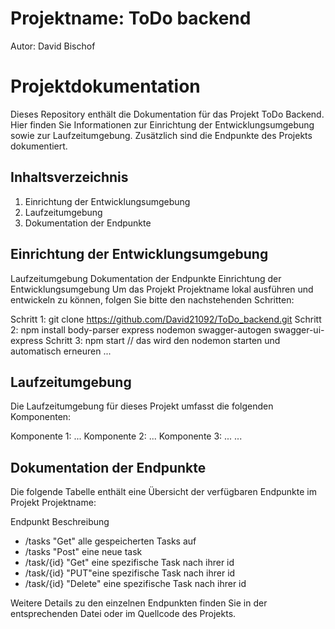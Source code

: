 # Projektname: ToDo backend
 Autor: David Bischof

# Projektdokumentation
Dieses Repository enthält die Dokumentation für das Projekt ToDo Backend. Hier finden Sie Informationen zur Einrichtung der Entwicklungsumgebung sowie zur Laufzeitumgebung. Zusätzlich sind die Endpunkte des Projekts dokumentiert.

## Inhaltsverzeichnis
1. Einrichtung der Entwicklungsumgebung
2. Laufzeitumgebung
3. Dokumentation der Endpunkte
## Einrichtung der Entwicklungsumgebung
Laufzeitumgebung
Dokumentation der Endpunkte
Einrichtung der Entwicklungsumgebung
Um das Projekt Projektname lokal ausführen und entwickeln zu können, folgen Sie bitte den nachstehenden Schritten:

Schritt 1: git clone https://github.com/David21092/ToDo_backend.git
Schritt 2: npm install body-parser express nodemon swagger-autogen swagger-ui-express 
Schritt 3: npm start // das wird den nodemon starten und automatisch erneuren
...
## Laufzeitumgebung
Die Laufzeitumgebung für dieses Projekt umfasst die folgenden Komponenten:

Komponente 1: ...
Komponente 2: ...
Komponente 3: ...
...
## Dokumentation der Endpunkte
Die folgende Tabelle enthält eine Übersicht der verfügbaren Endpunkte im Projekt Projektname:

Endpunkt	Beschreibung
* /tasks	"Get" alle gespeicherten Tasks auf
* /tasks      "Post" eine  neue task
* /task/{id} 	"Get" eine spezifische Task nach ihrer id 
* /task/{id} 	"PUT"eine spezifische Task nach ihrer id 
* /task/{id}    "Delete" eine spezifische Task nach ihrer id 

Weitere Details zu den einzelnen Endpunkten finden Sie in der entsprechenden Datei oder im Quellcode des Projekts.